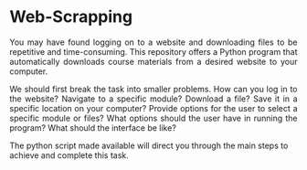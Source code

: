# Web-Scrapping
<p align="justify">
You may have found logging on to a website and downloading files to be repetitive and time-consuming. This repository offers a Python program that automatically downloads course materials from a desired website to your computer.
</p>

<p align="justify">
We should first break the task into smaller problems. How can you log in to the website? Navigate to a specific module? Download a file? Save it in a specific location on your computer? Provide options for the user to select a specific module or files?
What options should the user have in running the program? What should the interface be like?
 </p>
 
 The python script made available will direct you through the main steps to achieve and complete this task.
